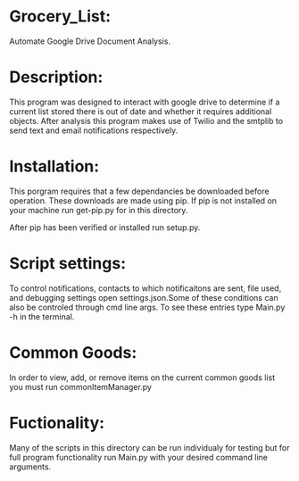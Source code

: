 # Grocery_List:
Automate Google Drive Document Analysis.
# Description:
This program was designed to interact with google drive to determine if a
current list stored there is out of date and whether it requires additional
objects. After analysis this program makes use of Twilio and the smtplib to 
send text and email notifications respectively.

# Installation:
This porgram requires that a few dependancies be downloaded before operation.
These downloads are made using pip. If pip is not installed on your machine 
run get-pip.py for in this directory.

After pip has been verified or installed run setup.py.

# Script settings:
To control notifications, contacts to which notificaitons are sent, file used, 
and debugging settings open settings.json.Some of these conditions can also be
controled through cmd line args. To see these entries type Main.py -h in the 
terminal.

# Common Goods:
In order to view, add, or remove items on the current common goods list you 
must run commonItemManager.py

# Fuctionality:
Many of the scripts in this directory can be run individualy for testing but for
full program functionality run Main.py with your desired command line arguments. 
